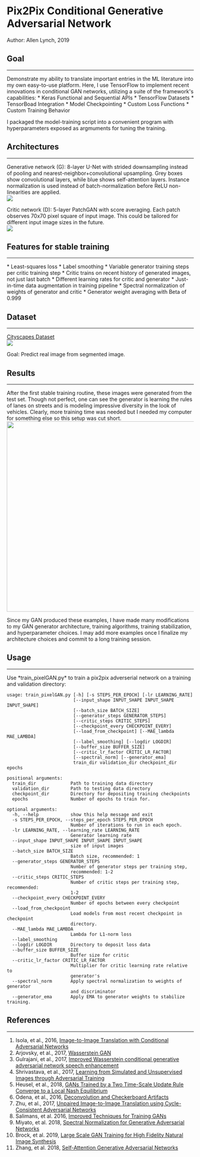 # Pix2Pix Conditional Generative Adversarial Network
Author: Allen Lynch, 2019

## Goal
<hr>
Demonstrate my ability to translate important entries in the ML literature into my own easy-to-use platform. Here, I use TensorFlow to implement recent innovations in conditional GAN networks, utilizing a suite of the framework's capabilities:
* Keras Functional and Sequential APIs
* TensorFlow Datasets
* TensorBoad Integration
* Model Checkpointing
* Custom Loss Functions
* Custom Training Behavior

I packaged the model-training script into a convenient program with hyperparameters exposed as argmuments for tuning the training.

## Architectures
<hr>
Generative network (G): 8-layer U-Net with strided downsampling instead of pooling and nearest-neighbor+convolutional upsampling. Grey boxes show convolutional layers, while blue shows self-attention layers. Instance normalization is used instead of batch-normalization before ReLU non-linearities are applied.<br>
<img src='generator.png'>

Critic network (D): 5-layer PatchGAN with score averaging. Each patch observes 70x70 pixel square of input image. This could be tailored for different input image sizes in the future.<br>
<img src='discriminator.png'>

## Features for stable training
<hr>
* Least-squares loss
* Label smoothing
* Variable generator training steps per critic training step
* Critic trains on recent history of generated images, not just last batch
* Different learning rates for critic and generator
* Just-in-time data augmentation in training pipeline
* Spectral normalization of weights of generator and critic
* Generator weight averaging with Beta of 0.999

## Dataset
<hr>
<a href="https://www.cityscapes-dataset.com/">Cityscapes Dataset</a><br>
<img src="training_example.jpg">
<p>Goal: Predict real image from segmented image.</p>

## Results
<hr>
After the first stable training routine, these images were generated from the test set. Though not perfect, one can see the generator is learning the rules of lanes on streets and is modeling impressive diversity in the look of vehicles. Clearly, more training time was needed but I needed my computer for something else so this setup was cut short.<br>
<img src="generator_examples/epoch_50.jpg" height="512" width="512"><br>

Since my GAN produced these examples, I have made many modifications to my GAN generator architecture, training algorithms, training stabilization, and hyperparameter choices. I may add more examples once I finalize my architecture choices and commit to a long training session.

## Usage
<hr>
Use *train_pixelGAN.py* to train a pix2pix adverserial network on a training and validation directory:

```text
usage: train_pixelGAN.py [-h] [-s STEPS_PER_EPOCH] [-lr LEARNING_RATE]      
                         [--input_shape INPUT_SHAPE INPUT_SHAPE INPUT_SHAPE]
                         [--batch_size BATCH_SIZE]
                         [--generator_steps GENERATOR_STEPS]
                         [--critic_steps CRITIC_STEPS]
                         [--checkpoint_every CHECKPOINT_EVERY]
                         [--load_from_checkpoint] [--MAE_lambda MAE_LAMBDA] 
                         [--label_smoothing] [--logdir LOGDIR]
                         [--buffer_size BUFFER_SIZE]
                         [--critic_lr_factor CRITIC_LR_FACTOR]
                         [--spectral_norm] [--generator_ema]
                         train_dir validation_dir checkpoint_dir epochs

positional arguments:
  train_dir             Path to training data directory
  validation_dir        Path to testing data directory
  checkpoint_dir        Directory for depositing training checkpoints
  epochs                Number of epochs to train for.

optional arguments:
  -h, --help            show this help message and exit
  -s STEPS_PER_EPOCH, --steps_per_epoch STEPS_PER_EPOCH
                        Number of iterations to run in each epoch.
  -lr LEARNING_RATE, --learning_rate LEARNING_RATE
                        Generator learning rate
  --input_shape INPUT_SHAPE INPUT_SHAPE INPUT_SHAPE
                        size of input images
  --batch_size BATCH_SIZE
                        Batch size, recommended: 1
  --generator_steps GENERATOR_STEPS
                        Number of generator steps per training step,
                        recommended: 1-2
  --critic_steps CRITIC_STEPS
                        Number of critic steps per training step, recommended:
                        1-2
  --checkpoint_every CHECKPOINT_EVERY
                        Number of epochs between every checkpoint
  --load_from_checkpoint
                        Load models from most recent checkpoint in checkpoint
                        directory.
  --MAE_lambda MAE_LAMBDA
                        Lambda for L1-norm loss
  --label_smoothing
  --logdir LOGDIR       Directory to deposit loss data
  --buffer_size BUFFER_SIZE
                        Buffer size for critic
  --critic_lr_factor CRITIC_LR_FACTOR
                        Multiplier for critic learning rate relative to
                        generator's
  --spectral_norm       Apply spectral normalization to weights of generator
                        and discriminator
  --generator_ema       Apply EMA to generator weights to stabilize training.
  ```

## References
<hr>
<ol>
<li>Isola, et al., 2016, <a href="https://arxiv.org/abs/1611.07004">Image-to-Image Translation with Conditional Adversarial Networks</a>
<li>Arjovsky, et al., 2017, <a href="https://arxiv.org/abs/1701.07875">Wasserstein GAN</a>
<li>Gulrajani, et al., 2017, <a href="https://jwcn-eurasipjournals.springeropen.com/articles/10.1186/s13638-018-1196-0">Improved Wasserstein conditional generative adversarial network speech enhancement<a/>
<li>Shrivastava, et al., 2017, <a href="https://arxiv.org/pdf/1612.07828.pdf">Learning from Simulated and Unsupervised Images through Adversarial Training</a>
<li>Heusel, et al., 2018, <a href="https://arxiv.org/pdf/1706.08500.pdf">GANs Trained by a Two Time-Scale Update Rule
Converge to a Local Nash Equilibrium</a>
<li>Odena, et al., 2016, <a href="https://distill.pub/2016/deconv-checkerboard/">Deconvolution and Checkerboard Artifacts</a>
<li>Zhu, et al., 2017, <a href="https://arxiv.org/abs/1703.10593">Unpaired Image-to-Image Translation using Cycle-Consistent Adversarial Networks</a>
<li>Salimans, et al. 2016, <a href="http://papers.nips.cc/paper/6125-improved-techniques-for-training-gans.pdf">Improved Techniques for Training GANs</a>
<li>Miyato, et al. 2018, <a href="https://arxiv.org/abs/1802.05957">Spectral Normalization for Generative Adversarial Networks</a>
<li>Brock, et al. 2019, <a href="https://arxiv.org/abs/1809.11096">Large Scale GAN Training for High Fidelity Natural Image Synthesis</a>
<li>Zhang, et al. 2018, <a href="https://arxiv.org/abs/1805.08318">Self-Attention Generative Adversarial Networks</a>
</ol>
